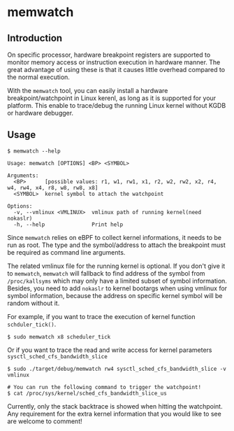 # memwatch

## Introduction

On specific processor, hardware breakpoint registers are supported to monitor
memory access or instruction execution in hardware manner. The great advantage
of using these is that it causes little overhead compared to the normal
execution.

With the `memwatch` tool, you can easily install a hardware
breakpoint/watchpoint in Linux kerenl, as long as it is supported for your
platform. This enable to trace/debug the running Linux kernel without KGDB or
hardware debugger.

## Usage

```
$ memwatch --help

Usage: memwatch [OPTIONS] <BP> <SYMBOL>

Arguments:
  <BP>      [possible values: r1, w1, rw1, x1, r2, w2, rw2, x2, r4, w4, rw4, x4, r8, w8, rw8, x8]
  <SYMBOL>  kernel symbol to attach the watchpoint

Options:
  -v, --vmlinux <VMLINUX>  vmlinux path of running kernel(need nokaslr)
  -h, --help               Print help
```

Since `memwatch` relies on eBPF to collect kernel informations, it needs to be
run as root. The type and the symbol/address to attach the breakpoint must
be required as command line arguments.

The related vmlinux file for the running kernel is optional. If you don't give
it to `memwatch`, `memwatch` will fallback to find address of the symbol from
`/proc/kallsyms` which may only have a limited subset of symbol information.
Besides, you need to add `nokaslr` to kernel bootargs when using vmlinux for
symbol information, because the address on specific kernel symbol will be
random without it.

For example, if you want to trace the execution of kernel function
`schduler_tick()`.

```
$ sudo memwatch x8 scheduler_tick
```

Or if you want to trace the read and write access for kernel parameters
`sysctl_sched_cfs_bandwidth_slice`

```
$ sudo ./target/debug/memwatch rw4 sysctl_sched_cfs_bandwidth_slice -v vmlinux

# You can run the following command to trigger the watchpoint!
$ cat /proc/sys/kernel/sched_cfs_bandwidth_slice_us
```

Currently, only the stack backtrace is showed when hitting the watchpoint. Any
requirement for the extra kernel information that you would like to see are
welcome to comment!
